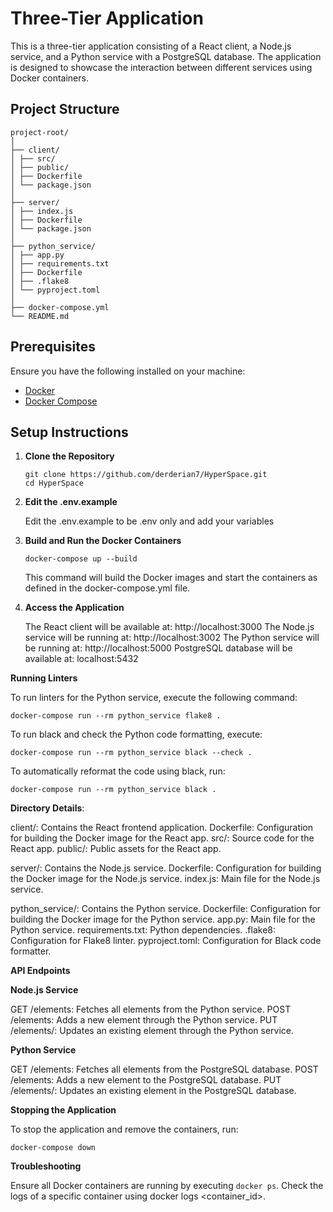 # Three-Tier Application

This is a three-tier application consisting of a React client, a Node.js service, and a Python service with a PostgreSQL database. The application is designed to showcase the interaction between different services using Docker containers.

## Project Structure
```
project-root/
│
├── client/
│ ├── src/
│ ├── public/
│ ├── Dockerfile
│ └── package.json
│
├── server/
│ ├── index.js
│ ├── Dockerfile
│ └── package.json
│
├── python_service/
│ ├── app.py
│ ├── requirements.txt
│ ├── Dockerfile
│ ├── .flake8
│ └── pyproject.toml
│
├── docker-compose.yml
└── README.md
```
## Prerequisites

Ensure you have the following installed on your machine:

- [Docker](https://www.docker.com/get-started)
- [Docker Compose](https://docs.docker.com/compose/install/)

## Setup Instructions

1. **Clone the Repository**

   ```
   git clone https://github.com/derderian7/HyperSpace.git
   cd HyperSpace
   ```
2. **Edit the .env.example**

   Edit the .env.example to be .env only and add your variables

3. **Build and Run the Docker Containers**
   ```
   docker-compose up --build
   ```
   This command will build the Docker images and start the containers as defined in the docker-compose.yml file.

4. **Access the Application**
   
   The React client will be available at: http://localhost:3000
   The Node.js service will be running at: http://localhost:3002
   The Python service will be running at: http://localhost:5000
   PostgreSQL database will be available at: localhost:5432

**Running Linters**

To run linters for the Python service, execute the following command:
```
docker-compose run --rm python_service flake8 .
```
To run black and check the Python code formatting, execute:
```
docker-compose run --rm python_service black --check .
```
To automatically reformat the code using black, run:
```
docker-compose run --rm python_service black .
```
**Directory Details**:

client/: Contains the React frontend application.
Dockerfile: Configuration for building the Docker image for the React app.
src/: Source code for the React app.
public/: Public assets for the React app.

server/: Contains the Node.js service.
Dockerfile: Configuration for building the Docker image for the Node.js service.
index.js: Main file for the Node.js service.

python_service/: Contains the Python service.
Dockerfile: Configuration for building the Docker image for the Python service.
app.py: Main file for the Python service.
requirements.txt: Python dependencies.
.flake8: Configuration for Flake8 linter.
pyproject.toml: Configuration for Black code formatter.

**API Endpoints**

**Node.js Service**

GET /elements: Fetches all elements from the Python service.
POST /elements: Adds a new element through the Python service.
PUT /elements/: Updates an existing element through the Python service.

**Python Service**

GET /elements: Fetches all elements from the PostgreSQL database.
POST /elements: Adds a new element to the PostgreSQL database.
PUT /elements/: Updates an existing element in the PostgreSQL database.

**Stopping the Application**

To stop the application and remove the containers, run:
```
docker-compose down
```
**Troubleshooting**

Ensure all Docker containers are running by executing ``` docker ps ```.
Check the logs of a specific container using docker logs <container_id>.
